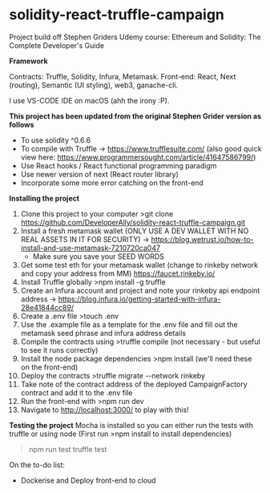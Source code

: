 # solidity-react-truffle-campaign

Project build off Stephen Griders Udemy course: Ethereum and Solidity: The Complete Developer's Guide

**Framework**

Contracts: Truffle, Solidity, Infura, Metamask. 
Front-end: React, Next (routing), Semantic (UI styling), web3, ganache-cli. 

I use VS-CODE IDE on macOS (ahh the irony :P). 

**This project has been updated from the original Stephen Grider version as follows**

- To use solidity ^0.6.6
- To compile with Truffle -> https://www.trufflesuite.com/ (also good quick view here: https://www.programmersought.com/article/41647586799/)
- Use React hooks / React functional programming paradigm
- Use newer version of next (React router library)
- Incorporate some more error catching on the front-end

**Installing the project**

1. Clone this project to your computer >git clone https://github.com/DeveloperAlly/solidity-react-truffle-campaign.git
2. Install a fresh metamask wallet (ONLY USE A DEV WALLET WITH NO REAL ASSETS IN IT FOR SECURITY) -> <https://blog.wetrust.io/how-to-install-and-use-metamask-7210720ca047>
   - Make sure you save your SEED WORDS
3. Get some test eth for your metamask wallet (change to rinkeby network and copy your address from MM) <https://faucet.rinkeby.io/>
4. Install Truffle globally   >npm install -g truffle
5. Create an Infura account and project and note your rinkeby api endpoint address -> <https://blog.infura.io/getting-started-with-infura-28e41844cc89/>
6. Create a .env file >touch .env
7. Use the .example file as a template for the .env file and fill out the metamask seed phrase and infura address details
8. Compile the contracts using >truffle compile (not necessary - but useful to see it runs correctly)
9. Install the node package dependencies  >npm install   (we'll need these on the front-end)
10. Deploy the contracts   >truffle migrate --network rinkeby
11. Take note of the contract address of the deployed CampaignFactory contract and add it to the .env file
12. Run the front-end with >npm run dev
13. Navigate to <http://localhost:3000/> to play with this!

**Testing the project**
Mocha is installed so you can either run the tests with truffle or using node (First run >npm install to install dependencies)

   > npm run test
   > truffle test

On the to-do list:

- Dockerise and Deploy front-end to cloud
